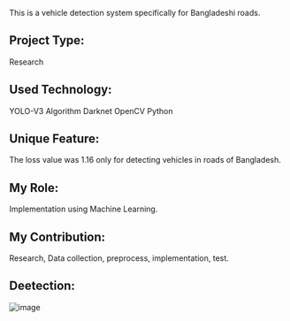This is a vehicle detection system specifically for Bangladeshi roads.
## Project Type:
Research

## Used Technology:

YOLO-V3 Algorithm
Darknet
OpenCV
Python

## Unique Feature:
The loss value was 1.16 only for detecting vehicles in roads of Bangladesh.
## My Role:
Implementation using Machine Learning. 

## My Contribution:
Research, Data collection, preprocess, implementation, test.

## Deetection:
![image](https://user-images.githubusercontent.com/43738990/235717930-547bbd19-5b20-414d-938b-2cfadc3af306.png)
